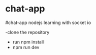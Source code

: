 # chat-app
#chat-app nodejs learning  with socket io

-clone the repository
- run npm install
- npm run dev
